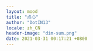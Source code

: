```yaml
---
layout: mood
title: "点心"
author: "DotIN13"
locale: zh_CN
header-image: "dim-sum.png"
date: 2021-03-31 00:17:21 +0800
---
```

